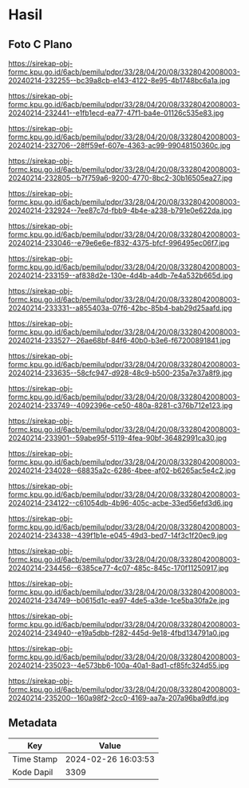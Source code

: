 # Hasil

## Foto C Plano

https://sirekap-obj-formc.kpu.go.id/6acb/pemilu/pdpr/33/28/04/20/08/3328042008003-20240214-232255--bc39a8cb-e143-4122-8e95-4b1748bc6a1a.jpg

https://sirekap-obj-formc.kpu.go.id/6acb/pemilu/pdpr/33/28/04/20/08/3328042008003-20240214-232441--e1fb1ecd-ea77-47f1-ba4e-01126c535e83.jpg

https://sirekap-obj-formc.kpu.go.id/6acb/pemilu/pdpr/33/28/04/20/08/3328042008003-20240214-232706--28ff59ef-607e-4363-ac99-99048150360c.jpg

https://sirekap-obj-formc.kpu.go.id/6acb/pemilu/pdpr/33/28/04/20/08/3328042008003-20240214-232805--b7f759a6-9200-4770-8bc2-30b16505ea27.jpg

https://sirekap-obj-formc.kpu.go.id/6acb/pemilu/pdpr/33/28/04/20/08/3328042008003-20240214-232924--7ee87c7d-fbb9-4b4e-a238-b791e0e622da.jpg

https://sirekap-obj-formc.kpu.go.id/6acb/pemilu/pdpr/33/28/04/20/08/3328042008003-20240214-233046--e79e6e6e-f832-4375-bfcf-996495ec06f7.jpg

https://sirekap-obj-formc.kpu.go.id/6acb/pemilu/pdpr/33/28/04/20/08/3328042008003-20240214-233159--af838d2e-130e-4d4b-a4db-7e4a532b665d.jpg

https://sirekap-obj-formc.kpu.go.id/6acb/pemilu/pdpr/33/28/04/20/08/3328042008003-20240214-233331--a855403a-07f6-42bc-85b4-bab29d25aafd.jpg

https://sirekap-obj-formc.kpu.go.id/6acb/pemilu/pdpr/33/28/04/20/08/3328042008003-20240214-233527--26ae68bf-84f6-40b0-b3e6-f67200891841.jpg

https://sirekap-obj-formc.kpu.go.id/6acb/pemilu/pdpr/33/28/04/20/08/3328042008003-20240214-233635--58cfc947-d928-48c9-b500-235a7e37a8f9.jpg

https://sirekap-obj-formc.kpu.go.id/6acb/pemilu/pdpr/33/28/04/20/08/3328042008003-20240214-233749--4092396e-ce50-480a-8281-c376b712e123.jpg

https://sirekap-obj-formc.kpu.go.id/6acb/pemilu/pdpr/33/28/04/20/08/3328042008003-20240214-233901--59abe95f-5119-4fea-90bf-36482991ca30.jpg

https://sirekap-obj-formc.kpu.go.id/6acb/pemilu/pdpr/33/28/04/20/08/3328042008003-20240214-234028--68835a2c-6286-4bee-af02-b6265ac5e4c2.jpg

https://sirekap-obj-formc.kpu.go.id/6acb/pemilu/pdpr/33/28/04/20/08/3328042008003-20240214-234122--c61054db-4b96-405c-acbe-33ed56efd3d6.jpg

https://sirekap-obj-formc.kpu.go.id/6acb/pemilu/pdpr/33/28/04/20/08/3328042008003-20240214-234338--439f1b1e-e045-49d3-bed7-14f3c1f20ec9.jpg

https://sirekap-obj-formc.kpu.go.id/6acb/pemilu/pdpr/33/28/04/20/08/3328042008003-20240214-234456--6385ce77-4c07-485c-845c-170f11250917.jpg

https://sirekap-obj-formc.kpu.go.id/6acb/pemilu/pdpr/33/28/04/20/08/3328042008003-20240214-234749--b0615d1c-ea97-4de5-a3de-1ce5ba30fa2e.jpg

https://sirekap-obj-formc.kpu.go.id/6acb/pemilu/pdpr/33/28/04/20/08/3328042008003-20240214-234940--e19a5dbb-f282-445d-9e18-4fbd134791a0.jpg

https://sirekap-obj-formc.kpu.go.id/6acb/pemilu/pdpr/33/28/04/20/08/3328042008003-20240214-235023--4e573bb6-100a-40a1-8ad1-cf85fc324d55.jpg

https://sirekap-obj-formc.kpu.go.id/6acb/pemilu/pdpr/33/28/04/20/08/3328042008003-20240214-235200--160a98f2-2cc0-4169-aa7a-207a96ba9dfd.jpg


## Metadata

| Key        | Value               |
| ---------- | ------------------- |
| Time Stamp | 2024-02-26 16:03:53 |
| Kode Dapil | 3309                |



